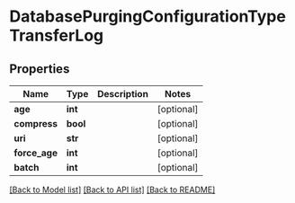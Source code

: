 # DatabasePurgingConfigurationTypeTransferLog

## Properties
Name | Type | Description | Notes
------------ | ------------- | ------------- | -------------
**age** | **int** |  | [optional] 
**compress** | **bool** |  | [optional] 
**uri** | **str** |  | [optional] 
**force_age** | **int** |  | [optional] 
**batch** | **int** |  | [optional] 

[[Back to Model list]](../README.md#documentation-for-models) [[Back to API list]](../README.md#documentation-for-api-endpoints) [[Back to README]](../README.md)


